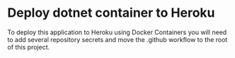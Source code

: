 # Deploy dotnet container to Heroku

To deploy this application to Heroku using Docker Containers you will need to add several repository secrets and move the .github workflow to the root of this project.

